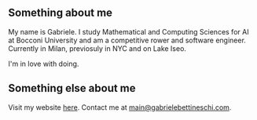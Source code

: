 ## Something about me
My name is Gabriele. I study Mathematical and Computing Sciences for AI at Bocconi University and am a competitive rower and software engineer. Currently in Milan, previosuly in NYC and on Lake Iseo.

I'm in love with doing.

## Something else about me
Visit my website [here](https://gabrielebettineschi.com/). Contact me at [main@gabrielebettineschi.com](mailto:main@gabrielebettineschi.com).
